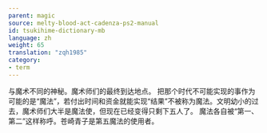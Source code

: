 ```yaml
---
parent: magic
source: melty-blood-act-cadenza-ps2-manual
id: tsukihime-dictionary-mb
language: zh
weight: 65
translation: "zqh1985"
category:
- term
---
```


与魔术不同的神秘。魔术师们的最终到达地点。
把那个时代不可能实现的事作为可能的是“魔法”，若付出时间和资金就能实现“结果”不被称为魔法。文明幼小的过去，魔术师们大半是魔法使，但现在已经变得只剩下五人了。
魔法各自被“第一、第二”这样称呼。苍崎青子是第五魔法的使用者。
